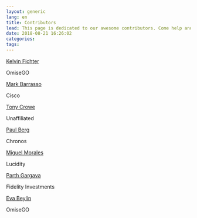 ```yaml
---
layout: generic
lang: en
title: Contributors
lead: This page is dedicated to our awesome contributors. Come help and get your name on this page!
date: 2018-08-21 16:26:02
categories:
tags:
---
```


<div class="container">
  <div class="row">
    <div class="card col-sm-12 col-md-3">
      <div class="card-body">
        <div class="card-title"><a href="https://github.com/kfichter">Kelvin Fichter</a></div>
        <p class="card-text">OmiseGO</p>
      </div>
    </div>
    <div class="card col-sm-12 col-md-3">
      <div class="card-body">
        <div class="card-title"><a href="https://github.com/barrasso">Mark Barrasso</a></div>
        <p class="card-text">Cisco</p>
      </div>
    </div>
    <div class="card col-sm-12 col-md-3">
      <div class="card-body">
        <div class="card-title"><a href="https://github.com/tcrowe">Tony Crowe</a></div>
        <p class="card-text">Unaffiliated</p>
      </div>
    </div>
    <div class="card col-sm-12 col-md-3">
      <div class="card-body">
        <div class="card-title"><a href="https://github.com/PaulRBerg">Paul Berg</a></div>
        <p class="card-text">Chronos</p>
      </div>
    </div>
    <div class="card col-sm-12 col-md-3">
      <div class="card-body">
        <div class="card-title"><a href="https://github.com/therevoltingx">Miguel Morales</a></div>
        <p class="card-text">Lucidity</p>
      </div>
    </div>
    <div class="card col-sm-12 col-md-3">
      <div class="card-body">
        <div class="card-title"><a href="https://github.com/parthgargava">Parth Gargava</a></div>
        <p class="card-text">Fidelity Investments</p>
      </div>
    </div>
    <div class="card col-sm-12 col-md-3">
      <div class="card-body">
        <div class="card-title"><a href="https://github.com/evabeylin">Eva Beylin</a></div>
        <p class="card-text">OmiseGO</p>
      </div>
    </div>
  </div>
</div>
